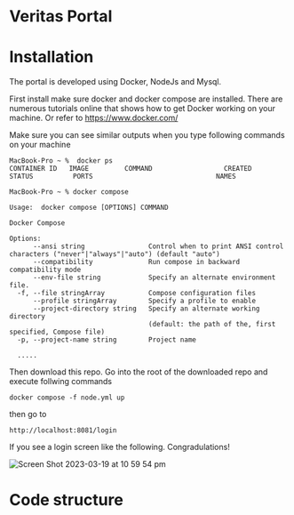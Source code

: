# Veritas Portal

# Installation

The portal is developed using Docker, NodeJs and Mysql. 

First install make sure docker and docker compose are installed. There are numerous tutorials online that shows how to get Docker working on your machine. Or refer to https://www.docker.com/ 

Make sure you can see similar outputs when you type following commands on your machine

```
MacBook-Pro ~ %  docker ps
CONTAINER ID   IMAGE         COMMAND                  CREATED       STATUS          PORTS                               NAMES

```
```
MacBook-Pro ~ % docker compose

Usage:  docker compose [OPTIONS] COMMAND

Docker Compose

Options:
      --ansi string                Control when to print ANSI control characters ("never"|"always"|"auto") (default "auto")
      --compatibility              Run compose in backward compatibility mode
      --env-file string            Specify an alternate environment file.
  -f, --file stringArray           Compose configuration files
      --profile stringArray        Specify a profile to enable
      --project-directory string   Specify an alternate working directory
                                   (default: the path of the, first specified, Compose file)
  -p, --project-name string        Project name
  
  .....

```

Then download this repo.  Go into the root of the downloaded repo and execute follwing commands

```
docker compose -f node.yml up

```
then go to

```
http://localhost:8081/login

```
If you see a login screen like the following. Congradulations!

![Screen Shot 2023-03-19 at 10 59 54 pm](https://user-images.githubusercontent.com/122984059/226173725-567b7d1b-4674-4b1f-976e-7d20e1ad2b25.png)


# Code structure
